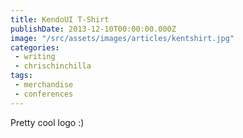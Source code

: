 ```yaml
---
title: KendoUI T-Shirt
publishDate: 2013-12-10T00:00:00.000Z
image: "/src/assets/images/articles/kentshirt.jpg"
categories:
 - writing
 - chrischinchilla
tags:
 - merchandise
 - conferences
---
```


Pretty cool logo :)
